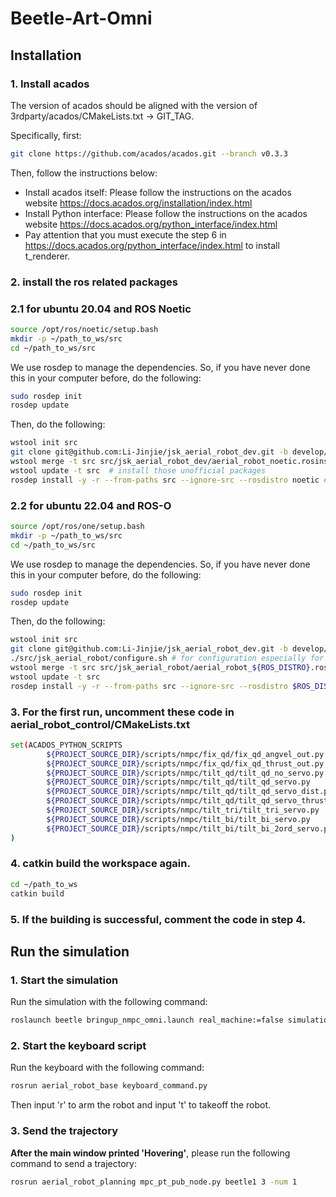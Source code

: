 # Beetle-Art-Omni

## Installation

### 1. Install acados

The version of acados should be aligned with the version of 3rdparty/acados/CMakeLists.txt -> GIT_TAG.

Specifically, first:
```bash
git clone https://github.com/acados/acados.git --branch v0.3.3
```
Then, follow the instructions below:
- Install acados itself: Please follow the instructions on the acados website https://docs.acados.org/installation/index.html
- Install Python interface: Please follow the instructions on the acados website https://docs.acados.org/python_interface/index.html
- Pay attention that you must execute the step 6 in https://docs.acados.org/python_interface/index.html to install t_renderer.

### 2. install the ros related packages

### 2.1 for ubuntu 20.04 and ROS Noetic

```bash
source /opt/ros/noetic/setup.bash
mkdir -p ~/path_to_ws/src
cd ~/path_to_ws/src
```
We use rosdep to manage the dependencies. So, 
if you have never done this in your computer before, do the following:

```bash
sudo rosdep init
rosdep update
```

Then, do the following:

```bash
wstool init src
git clone git@github.com:Li-Jinjie/jsk_aerial_robot_dev.git -b develop/MPC_tilt_mt  # -b means the branch
wstool merge -t src src/jsk_aerial_robot_dev/aerial_robot_noetic.rosinstall
wstool update -t src  # install those unofficial packages
rosdep install -y -r --from-paths src --ignore-src --rosdistro noetic # install the dependencies, aka the packages in the package.xml
```

### 2.2 for ubuntu 22.04 and ROS-O

```bash
source /opt/ros/one/setup.bash
mkdir -p ~/path_to_ws/src
cd ~/path_to_ws/src
```

We use rosdep to manage the dependencies. So,
if you have never done this in your computer before, do the following:

```bash
sudo rosdep init
rosdep update
```

Then, do the following:

```bash
wstool init src
git clone git@github.com:Li-Jinjie/jsk_aerial_robot_dev.git -b develop/MPC_tilt_mt  # -b means the branch
./src/jsk_aerial_robot/configure.sh # for configuration especially for ros-o in jammy
wstool merge -t src src/jsk_aerial_robot/aerial_robot_${ROS_DISTRO}.rosinstall
wstool update -t src
rosdep install -y -r --from-paths src --ignore-src --rosdistro $ROS_DISTRO
```

### 3. For the first run, uncomment these code in aerial_robot_control/CMakeLists.txt
```bash
set(ACADOS_PYTHON_SCRIPTS
        ${PROJECT_SOURCE_DIR}/scripts/nmpc/fix_qd/fix_qd_angvel_out.py
        ${PROJECT_SOURCE_DIR}/scripts/nmpc/fix_qd/fix_qd_thrust_out.py
        ${PROJECT_SOURCE_DIR}/scripts/nmpc/tilt_qd/tilt_qd_no_servo.py
        ${PROJECT_SOURCE_DIR}/scripts/nmpc/tilt_qd/tilt_qd_servo.py
        ${PROJECT_SOURCE_DIR}/scripts/nmpc/tilt_qd/tilt_qd_servo_dist.py
        ${PROJECT_SOURCE_DIR}/scripts/nmpc/tilt_qd/tilt_qd_servo_thrust_dist.py
        ${PROJECT_SOURCE_DIR}/scripts/nmpc/tilt_tri/tilt_tri_servo.py
        ${PROJECT_SOURCE_DIR}/scripts/nmpc/tilt_bi/tilt_bi_servo.py
        ${PROJECT_SOURCE_DIR}/scripts/nmpc/tilt_bi/tilt_bi_2ord_servo.py
)
```

### 4. catkin build the workspace again.

```bash
cd ~/path_to_ws
catkin build
```

### 5. If the building is successful, comment the code in step 4.

## Run the simulation

### 1. Start the simulation
Run the simulation with the following command:
```bash
roslaunch beetle bringup_nmpc_omni.launch real_machine:=false simulation:=True headless:=False nmpc_mode:=0
```
### 2. Start the keyboard script
Run the keyboard with the following command:
```bash
rosrun aerial_robot_base keyboard_command.py
```
Then input 'r' to arm the robot and input 't' to takeoff the robot.

### 3. Send the trajectory
**After the main window printed 'Hovering'**, please run the following command to send a trajectory:
```bash
rosrun aerial_robot_planning mpc_pt_pub_node.py beetle1 3 -num 1
```
